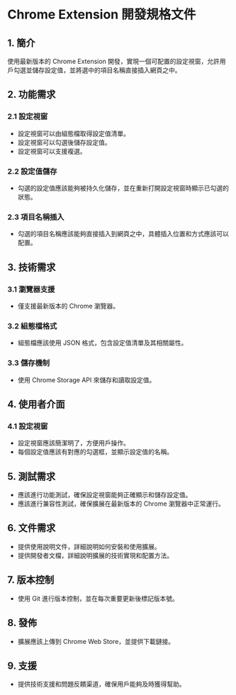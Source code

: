 # Chrome Extension 開發規格文件

## 1. 簡介
使用最新版本的 Chrome Extension 開發，實現一個可配置的設定視窗，允許用戶勾選並儲存設定值，並將選中的項目名稱直接插入網頁之中。

## 2. 功能需求

### 2.1 設定視窗
- 設定視窗可以由組態檔取得設定值清單。
- 設定視窗可以勾選後儲存設定值。
- 設定視窗可以支援複選。

### 2.2 設定值儲存
- 勾選的設定值應該能夠被持久化儲存，並在重新打開設定視窗時顯示已勾選的狀態。

### 2.3 項目名稱插入
- 勾選的項目名稱應該能夠直接插入到網頁之中，具體插入位置和方式應該可以配置。

## 3. 技術需求

### 3.1 瀏覽器支援
- 僅支援最新版本的 Chrome 瀏覽器。

### 3.2 組態檔格式
- 組態檔應該使用 JSON 格式，包含設定值清單及其相關屬性。

### 3.3 儲存機制
- 使用 Chrome Storage API 來儲存和讀取設定值。

## 4. 使用者介面

### 4.1 設定視窗
- 設定視窗應該簡潔明了，方便用戶操作。
- 每個設定值應該有對應的勾選框，並顯示設定值的名稱。

## 5. 測試需求
- 應該進行功能測試，確保設定視窗能夠正確顯示和儲存設定值。
- 應該進行兼容性測試，確保擴展在最新版本的 Chrome 瀏覽器中正常運行。

## 6. 文件需求
- 提供使用說明文件，詳細說明如何安裝和使用擴展。
- 提供開發者文檔，詳細說明擴展的技術實現和配置方法。

## 7. 版本控制
- 使用 Git 進行版本控制，並在每次重要更新後標記版本號。

## 8. 發佈
- 擴展應該上傳到 Chrome Web Store，並提供下載鏈接。

## 9. 支援
- 提供技術支援和問題反饋渠道，確保用戶能夠及時獲得幫助。